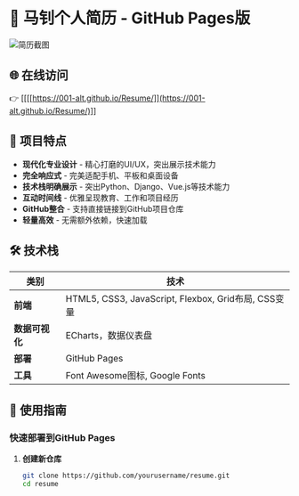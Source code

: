 # 📄 马钊个人简历 - GitHub Pages版

![简历截图](https://via.placeholder.com/1200x800/4361ee/ffffff?text=响应式简历截图)  

## 🌐 在线访问

👉 [[[[https://001-alt.github.io/Resume/]](https://001-alt.github.io/Resume/)]]

## 🚀 项目特点

- **现代化专业设计** - 精心打磨的UI/UX，突出展示技术能力
- **完全响应式** - 完美适配手机、平板和桌面设备
- **技术栈明确展示** - 突出Python、Django、Vue.js等技术能力
- **互动时间线** - 优雅呈现教育、工作和项目经历
- **GitHub整合** - 支持直接链接到GitHub项目仓库
- **轻量高效** - 无需额外依赖，快速加载

## 🛠 技术栈

| 类别        | 技术                                                                 |
|-------------|----------------------------------------------------------------------|
| **前端**    | HTML5, CSS3, JavaScript, Flexbox, Grid布局, CSS变量                  |
| **数据可视化** | ECharts，数据仪表盘                                                 |
| **部署**    | GitHub Pages                                                        |
| **工具**    | Font Awesome图标, Google Fonts                                        |

## 📁 使用指南

### 快速部署到GitHub Pages

1. **创建新仓库**
   ```bash
   git clone https://github.com/yourusername/resume.git
   cd resume
